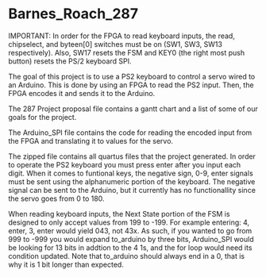 # Barnes_Roach_287

IMPORTANT: In order for the FPGA to read keyboard inputs, the read, chipselect, and byteen[0] switches must be on (SW1, SW3, SW13 respectively). Also, SW17 resets the FSM and KEY0 (the right most push button) resets the PS/2 keyboard SPI.

The goal of this project is to use a PS2 keyboard to control a servo wired to an Arduino. 
This is done by using an FPGA to read the PS2 input. Then, the FPGA encodes it and sends it to the Arduino.

The 287 Project proposal file contains a gantt chart and a list of some of our goals for the project.

The Arduino_SPI file contains the code for reading the encoded input from the FPGA and translating it to values for the servo.

The zipped file contains all quartus files that the project generated.
In order to operate the PS2 keyboard you must press enter after you input each digit. When it comes to funtional keys, the negative sign, 0-9, enter signals must be sent using the alphanumeric portion of the keyboard. The negative signal can be sent to the Arduino, but it currently has no functionallity since the servo goes from 0 to 180.

When reading keyboard inputs, the Next State portion of the FSM is designed to only accept values from 199 to -199. For example entering:
4, enter, 3, enter would yield 043, not 43x. As such, if you wanted to go from 999 to -999 you would expand to_arduino by three bits, Arduino_SPI would be looking for 13 bits in addtion to the 4 1s, and the for loop would need its condition updated. Note that to_arduino should always end in a 0, that is why it is 1 bit longer than expected.
